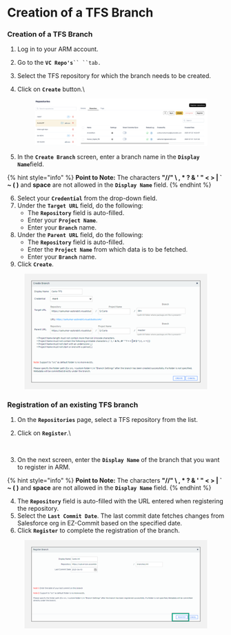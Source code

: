 # Creation of a TFS Branch

### Creation of a TFS Branch <a href="#creation-of-a-tfs-branch" id="creation-of-a-tfs-branch"></a>

1. Log in to your ARM account.
2. Go to the **`VC Repo's`**` `` ``tab. `
3. Select the TFS repository for which the branch needs to be created.
4.  Click on **`Create`** button.\


    <figure><img src="../../../../../.gitbook/assets/image (20).png" alt=""><figcaption></figcaption></figure>
5. In the **`Create Branch`** screen, enter a branch name in the **`Display Name`**&#x66;ield.

{% hint style="info" %}
**Point to Note:** The characters **"//" \ , \* ? & ' " < > | \` \~ ( )** and **space** are not allowed in the **`Display Name`** field.
{% endhint %}

6. Select your **`Credential`** from the drop-down field.
7. Under the **`Target URL`** field, do the following:
   * The **`Repository`** field is auto-filled.
   * Enter your **`Project Name`**.
   * Enter your **`Branch`** name.
8. Under the **`Parent URL`** field, do the following:
   * The **`Repository`** field is auto-filled.
   * Enter the **`Project Name`** from which data is to be fetched.
   * Enter your **`Branch`** name.
9. Click **`Create`**.

<figure><img src="../../../../../.gitbook/assets/image (689).png" alt="" width="563"><figcaption></figcaption></figure>

### Registration of an existing TFS branch <a href="#registration-of-an-existing-tfs-branch" id="registration-of-an-existing-tfs-branch"></a>

1. On the **`Repositories`** page, select a TFS repository from the list.
2.  Click on **`Register`**.\


    <figure><img src="../../../../../.gitbook/assets/Screenshot 2025-08-16 at 9.00.25 PM (3).png" alt="" width="563"><figcaption></figcaption></figure>
3. On the next screen, enter the **`Display Name`** of the branch that you want to register in ARM.

{% hint style="info" %}
**Point to Note:** The characters **"//" \ , \* ? & ' " < > | \` \~ ( )** and **space** are not allowed in the **`Display Name`** field.
{% endhint %}

4. The **`Repository`** field is auto-filled with the URL entered when registering the repository.
5. Select the **`Last Commit Date`**. The last commit date fetches changes from Salesforce org in EZ-Commit based on the specified date.
6. Click **`Register`** to complete the registration of the branch.

<figure><img src="../../../../../.gitbook/assets/image (691).png" alt=""><figcaption></figcaption></figure>
